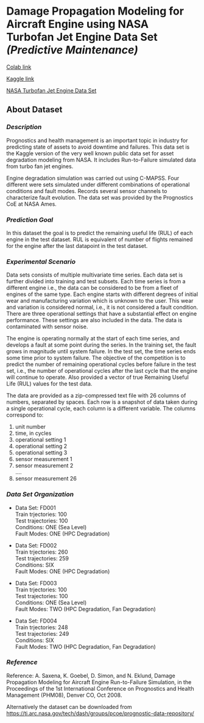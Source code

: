 # Damage Propagation Modeling for Aircraft Engine using NASA Turbofan Jet Engine Data Set ***(Predictive Maintenance)***

[Colab link](https://colab.research.google.com/drive/12FUmEwymqgzdM2jeV-AnM5zD6M4fTl8L?usp=sharing)

[Kaggle link](https://www.kaggle.com/code/vinayak123tyagi/damage-propagation-modeling-for-aircraft-engine)

[NASA Turbofan Jet Engine Data Set](https://www.kaggle.com/datasets/behrad3d/nasa-cmaps)

## About Dataset

### ***Description***

Prognostics and health management is an important topic in industry for predicting state of assets to avoid downtime and failures. This data set is the Kaggle version of the very well known public data set for asset degradation modeling from NASA. It includes Run-to-Failure simulated data from turbo fan jet engines.

Engine degradation simulation was carried out using C-MAPSS. Four different were sets simulated under different combinations of operational conditions and fault modes. Records several sensor channels to characterize fault evolution. The data set was provided by the Prognostics CoE at NASA Ames.

### ***Prediction Goal***

In this dataset the goal is to predict the remaining useful life (RUL) of each engine in the test dataset. RUL is equivalent of number of flights remained for the engine after the last datapoint in the test dataset.

### ***Experimental Scenario***

Data sets consists of multiple multivariate time series. Each data set is further divided into training and test subsets. Each time series is from a different engine i.e., the data can be considered to be from a fleet of engines of the same type. Each engine starts with different degrees of initial wear and manufacturing variation which is unknown to the user. This wear and variation is considered normal, i.e., it is not considered a fault condition. There are three operational settings that have a substantial effect on engine performance. These settings are also included in the data. The data is contaminated with sensor noise.

The engine is operating normally at the start of each time series, and develops a fault at some point during the series. In the training set, the fault grows in magnitude until system failure. In the test set, the time series ends some time prior to system failure. The objective of the competition is to predict the number of remaining operational cycles before failure in the test set, i.e., the number of operational cycles after the last cycle that the engine will continue to operate. Also provided a vector of true Remaining Useful Life (RUL) values for the test data.

The data are provided as a zip-compressed text file with 26 columns of numbers, separated by spaces. Each row is a snapshot of data taken during a single operational cycle, each column is a different variable. The columns correspond to:

1) unit number
2) time, in cycles
3) operational setting 1
4) operational setting 2
5) operational setting 3
6) sensor measurement 1
7) sensor measurement 2 <br>
....
26) sensor measurement 26

### ***Data Set Organization***

- Data Set: FD001 <br>
Train trjectories: 100 <br>
Test trajectories: 100 <br>
Conditions: ONE (Sea Level) <br>
Fault Modes: ONE (HPC Degradation) <br>

- Data Set: FD002 <br>
Train trjectories: 260 <br>
Test trajectories: 259 <br>
Conditions: SIX <br>
Fault Modes: ONE (HPC Degradation) <br>

- Data Set: FD003 <br>
Train trjectories: 100 <br>
Test trajectories: 100 <br>
Conditions: ONE (Sea Level) <br>
Fault Modes: TWO (HPC Degradation, Fan Degradation) <br>

- Data Set: FD004 <br>
Train trjectories: 248 <br>
Test trajectories: 249 <br>
Conditions: SIX <br>
Fault Modes: TWO (HPC Degradation, Fan Degradation) <br>

### ***Reference***

Reference: A. Saxena, K. Goebel, D. Simon, and N. Eklund, Damage Propagation Modeling for Aircraft Engine Run-to-Failure Simulation, in the Proceedings of the 1st International Conference on Prognostics and Health Management (PHM08), Denver CO, Oct 2008.

Alternatively the dataset can be downloaded from https://ti.arc.nasa.gov/tech/dash/groups/pcoe/prognostic-data-repository/
